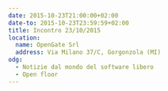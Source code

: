 ```yaml
---
date: 2015-10-23T21:00:00+02:00
date-to: 2015-10-23T23:59:59+02:00
title: Incontro 23/10/2015
location:
  name: OpenGate Srl
  address: Via Milano 37/C, Gorgonzola (MI)
odg:
  - Notizie dal mondo del software libero
  - Open floor
---
```

